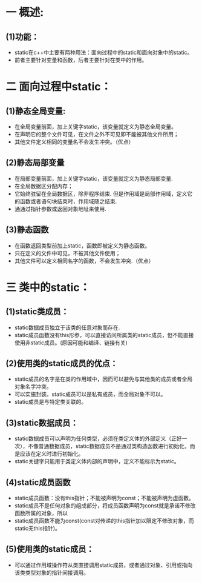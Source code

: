 # 一 概述:
## (1)功能：
- static在c++中主要有两种用法：面向过程中的static和面向对象中的static。
- 前者主要针对变量和函数，后者主要针对在类中的作用。

# 二 面向过程中static：
## (1)静态全局变量:
- 在全局变量前面，加上关键字static，该变量就定义为静态全局变量。
- 在声明它的整个文件可见，在文件之外不可见即不能被其他文件所用；
- 其他文件定义相同的变量名不会发生冲突。（优点）

## (2)静态局部变量
- 在局部变量前面，加上关键字static，该变量就定义为静态局部变量.
- 在全局数据区分配内存；
- 它始终驻留在全局数据区，除非程序结束. 但是作用域是局部作用域，定义它的函数或者语句块结束时，作用域随之结束.
- 通通过指针参数或返回对象地址来使用.

## (3)静态函数
- 在函数返回类型前加上static，函数即被定义为静态函数。
- 只在定义的文件中可见，不被其他文件使用；
- 其他文件可以定义相同名字的函数，不会发生冲突.（优点）

# 三 类中的static：
## (1)static类成员：
- static数据成员独立于该类的任意对象而存在.
- static成员函数没有this形参，可以直接访问所属类的static成员，但不能直接使用非static成员。(原因可能和编译、链接有关)

## (2)使用类的static成员的优点：
- static成员的名字是在类的作用域中，因而可以避免与其他类的成员或者全局对象名字冲突。
- 可以实施封装。static成员可以是私有成员，而全局对象不可以。
- static成员是与特定类关联的。

## (3)static数据成员：
- static数据成员可以声明为任何类型，必须在类定义体的外部定义（正好一次），不像普通数据成员，static数据成员不是通过类构造函数进行初始化，而是应该在定义时进行初始化。
- static关键字只能用于类定义体内部的声明中，定义不能标示为static。

## (4)static成员函数
- static成员函数：没有this指针；不能被声明为const；不能被声明为虚函数。
- static成员不是任何对象的组成部分，将成员函数声明为const就是承诺不修改函数所属的对象，所以
- static成员函数不能为const(const对传递的this指针加以限定不修改对象，而static无this指针)。

## (5)使用类的static成员：
- 可以通过作用域操作符从类直接调用static成员，或者通过对象、引用或指向该类类型对象的指针间接调用。